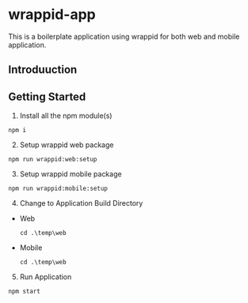 # wrappid-app

This is a boilerplate application using wrappid for both web and mobile application.

## Introduuction

## Getting Started

1. Install all the npm module(s)

```
npm i
```

2. Setup wrappid web package

```
npm run wrappid:web:setup
```

3. Setup wrappid mobile package

```
npm run wrappid:mobile:setup
```

4. Change to Application Build Directory

- Web

    ```
    cd .\temp\web
    ```

- Mobile

    ```
    cd .\temp\web
    ```

5. Run Application

```
npm start
```
